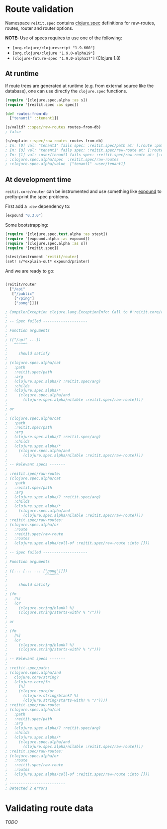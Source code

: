# Route validation

Namespace `reitit.spec` contains [clojure.spec](https://clojure.org/about/spec) definitions for raw-routes, routes, router and router options.

**NOTE:** Use of specs requires to use one of the following:

* `[org.clojure/clojurescript "1.9.660"]`
* `[org.clojure/clojure "1.9.0-alpha19"]`
* `[clojure-future-spec "1.9.0-alpha17"]` (Clojure 1.8)

## At runtime
If route trees are generated at runtime (e.g. from external source like the database), one can use directly the `clojure.spec` functions.

```clj
(require '[clojure.spec.alpha :as s])
(require '[reitit.spec :as spec])

(def routes-from-db
  ["tenant1" ::tenant1])

(s/valid? ::spec/raw-routes routes-from-db)
; false

(s/explain ::spec/raw-routes routes-from-db)
; In: [0] val: "tenant1" fails spec: :reitit.spec/path at: [:route :path] predicate: (or (blank? %) (starts-with? % "/"))
; In: [0] val: "tenant1" fails spec: :reitit.spec/raw-route at: [:routes] predicate: (cat :path :reitit.spec/path :arg (? :reitit.spec/arg) :childs (* (and (nilable :reitit.spec/raw-route))))
; In: [1] val: :user/tenant1 fails spec: :reitit.spec/raw-route at: [:routes] predicate: (cat :path :reitit.spec/path :arg (? :reitit.spec/arg) :childs (* (and (nilable :reitit.spec/raw-route))))
; :clojure.spec.alpha/spec  :reitit.spec/raw-routes
; :clojure.spec.alpha/value  ["tenant1" :user/tenant1]
```

## At development time

`reitit.core/router` can be instrumented and use something like [expound](https://github.com/bhb/expound) to pretty-print the spec problems.

First add a `:dev` dependency to:

```clj
[expound "0.3.0"]
```

Some bootstrapping:

```clj
(require '[clojure.spec.test.alpha :as stest])
(require '[expound.alpha :as expound])
(require '[clojure.spec.alpha :as s])
(require '[reitit.spec])

(stest/instrument `reitit/router)
(set! s/*explain-out* expound/printer)
```

And we are ready to go:

```clj

(reitit/router
  ["/api"
   ["/public"
    ["/ping"]
    ["pong"]]])

; CompilerException clojure.lang.ExceptionInfo: Call to #'reitit.core/router did not conform to spec:
;
; -- Spec failed --------------------
;
; Function arguments
;
; (["/api" ...])
;   ^^^^^^
;
;     should satisfy
;
; (clojure.spec.alpha/cat
;   :path
;   :reitit.spec/path
;   :arg
;   (clojure.spec.alpha/? :reitit.spec/arg)
;   :childs
;   (clojure.spec.alpha/*
;     (clojure.spec.alpha/and
;       (clojure.spec.alpha/nilable :reitit.spec/raw-route))))
;
; or
;
; (clojure.spec.alpha/cat
;   :path
;   :reitit.spec/path
;   :arg
;   (clojure.spec.alpha/? :reitit.spec/arg)
;   :childs
;   (clojure.spec.alpha/*
;     (clojure.spec.alpha/and
;       (clojure.spec.alpha/nilable :reitit.spec/raw-route))))
;
; -- Relevant specs -------
;
; :reitit.spec/raw-route:
; (clojure.spec.alpha/cat
;   :path
;   :reitit.spec/path
;   :arg
;   (clojure.spec.alpha/? :reitit.spec/arg)
;   :childs
;   (clojure.spec.alpha/*
;     (clojure.spec.alpha/and
;       (clojure.spec.alpha/nilable :reitit.spec/raw-route))))
; :reitit.spec/raw-routes:
; (clojure.spec.alpha/or
;   :route
;   :reitit.spec/raw-route
;   :routes
;   (clojure.spec.alpha/coll-of :reitit.spec/raw-route :into []))
;
; -- Spec failed --------------------
;
; Function arguments
;
; ([... [... ... ["pong"]]])
;                 ^^^^^^
;
;     should satisfy
;
; (fn
;   [%]
;   (or
;     (clojure.string/blank? %)
;     (clojure.string/starts-with? % "/")))
;
; or
;
; (fn
;   [%]
;   (or
;     (clojure.string/blank? %)
;     (clojure.string/starts-with? % "/")))
;
; -- Relevant specs -------
;
; :reitit.spec/path:
; (clojure.spec.alpha/and
;   clojure.core/string?
;   (clojure.core/fn
;     [%]
;     (clojure.core/or
;       (clojure.string/blank? %)
;       (clojure.string/starts-with? % "/"))))
; :reitit.spec/raw-route:
; (clojure.spec.alpha/cat
;   :path
;   :reitit.spec/path
;   :arg
;   (clojure.spec.alpha/? :reitit.spec/arg)
;   :childs
;   (clojure.spec.alpha/*
;     (clojure.spec.alpha/and
;       (clojure.spec.alpha/nilable :reitit.spec/raw-route))))
; :reitit.spec/raw-routes:
; (clojure.spec.alpha/or
;   :route
;   :reitit.spec/raw-route
;   :routes
;   (clojure.spec.alpha/coll-of :reitit.spec/raw-route :into []))
;
; -------------------------
; Detected 2 errors
```

# Validating route data

*TODO*
